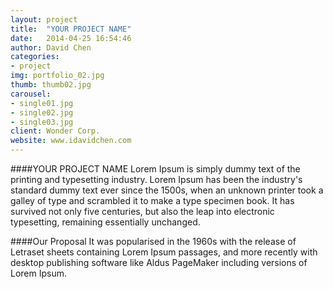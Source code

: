 ```yaml
---
layout: project
title:  "YOUR PROJECT NAME"
date:   2014-04-25 16:54:46
author: David Chen
categories:
- project
img: portfolio_02.jpg
thumb: thumb02.jpg
carousel:
- single01.jpg
- single02.jpg
- single03.jpg
client: Wonder Corp.
website: www.idavidchen.com
---
```

####YOUR PROJECT NAME
Lorem Ipsum is simply dummy text of the printing and typesetting industry. Lorem Ipsum has been the industry's standard dummy text ever since the 1500s, when an unknown printer took a galley of type and scrambled it to make a type specimen book. It has survived not only five centuries, but also the leap into electronic typesetting, remaining essentially unchanged.

####Our Proposal
It was popularised in the 1960s with the release of Letraset sheets containing Lorem Ipsum passages, and more recently with desktop publishing software like Aldus PageMaker including versions of Lorem Ipsum.